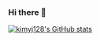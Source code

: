 ### Hi there 👋

[![kimyj128's GitHub stats](https://github-readme-stats.vercel.app/api?username=kimyj128&theme=tokyonight)](https://github.com/anuraghazra/github-readme-stats)

